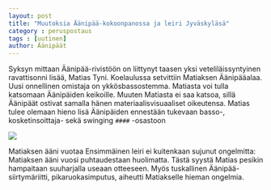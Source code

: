 ```yaml
---
layout: post
title: "Muutoksia Äänipää-kokoonpanossa ja leiri Jyväskyläsä"
category : peruspostaus
tags : [uutinen]
author: Äänipäät
---
```


Syksyn mittaan Äänipää-rivistöön on liittynyt taasen yksi veteliläissyntyinen ravattisonni lisää, Matias Tyni. Koelaulussa setvittiin Matiaksen Äänipääalaa. Uusi onnellinen omistaja on ykkösbassostemma. Matiasta voi tulla katsomaan Äänipäiden keikoille. Muuten Matiasta ei saa katsoa, sillä Äänipäät ostivat samalla hänen materiaalisvisuaaliset oikeutensa. Matias tulee olemaan hieno lisä Äänipäiden ennestään tukevaan basso-, kosketinsoittaja- sekä swinging `####` -osastoon

![](http://www.aanipaat.net/photos/news/matias.jpg)



Matiaksen ääni vuotaa Ensimmäinen leiri ei kuitenkaan sujunut ongelmitta: Matiaksen ääni vuosi puhtaudestaan huolimatta. Tästä syystä Matias pesikin hampaitaan suuharjalla useaan otteeseen. Myös tuskallinen Äänipää-siirtymäriitti, pikaruokasimputus, aiheutti Matiakselle hieman ongelmia.
